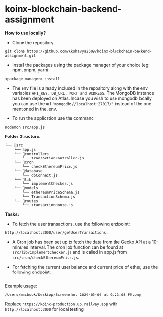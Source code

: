 # koinx-blockchain-backend-assignment

**How to use locally?**

- Clone the repository

```
git clone https://github.com/Akshavya2509/koinx-blockchain-backend-assignment.git
```

- Install the packages using the package manager of your choice (eg: npm, pnpm, yarn)

```
<package_manager> install
```

- The env file is already included in the repository along with the env variables `API_KEY, DB_URL, PORT and ADDRESS`. The MongoDB instance has been deployed on Atlas. Incase you wish to use mongodb locally you can use the url `'mongodb://localhost:27017/'` instead of the one mentioned in the .env.

- To run the application use the command

```
nodemon src/app.js
```

**Folder Structure:**

```
└── 📁src
    └── app.js
    └── 📁controllers
        └── transactionController.js
    └── 📁cron
        └── checkEthereumPrice.js
    └── 📁database
        └── dbConnect.js
    └── 📁lib
        └── implementChecker.js
    └── 📁models
        └── ethereumPriceSchema.js
        └── TransactionSchema.js
    └── 📁routes
        └── transactionRoute.js
```

**Tasks:**

- To fetch the user transactions, use the following endpoint:

```
http://localhost:3000/user/getUserTransactions.
```

- A Cron job has been set up to fetch the data from the Gecko API at a 10-minutes interval. The cron job function can be found at `src/lib/implementChecker.js` and is called in app.js from `src/cron/checkEthereumPrice.js`.

- For fetching the current user balance and current price of ether, use the following endpoint:

```

```

Example usage:

```
/Users/macbook/Desktop/Screenshot 2024-05-04 at 6.23.08 PM.png
```

Replace `https://koinx-production.up.railway.app` with `http://localhost:3000` for local testing
